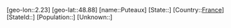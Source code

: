 ﻿---
location: [48.88,2.23]
type: City
tags:
- geo/City


SpocWebEntityId: 33556
isDeleted: false
confidential: public

---
[geo-lon::2.23]
[geo-lat::48.88]
[name::Puteaux]
[State::]
[Country::[France](geo/Continent/Europe/France.md)]
[StateId::]
[Population::]
[Unknown::]

